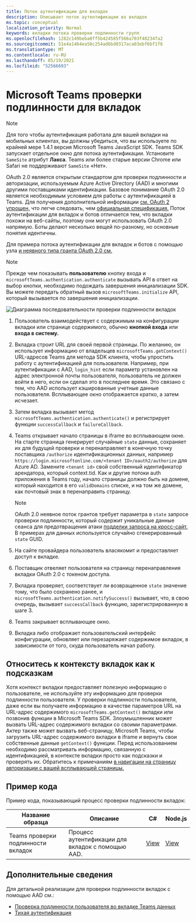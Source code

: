```yaml
---
title: Поток аутентификации для вкладок
description: Описывает поток аутентификации во вкладок
ms.topic: conceptual
localization_priority: Normal
keywords: вкладки потока проверки подлинности групп
ms.openlocfilehash: 1282c149beba0ff5b424585f566a703f48234fa2
ms.sourcegitcommit: 51e4a1464ea58c254ad6bd0317aca03ebf6bf1f6
ms.translationtype: MT
ms.contentlocale: ru-RU
ms.lasthandoff: 05/19/2021
ms.locfileid: "52566693"
---
```

# <a name="microsoft-teams-authentication-flow-for-tabs"></a>Microsoft Teams проверки подлинности для вкладок

> [!NOTE]
> Для того чтобы аутентификация работала для вашей вкладки на мобильных клиентах, вы должны убедиться, что вы используете по крайней мере 1.4.1 версия Microsoft Teams JavaScript SDK.
> Teams SDK запускает отдельное окно для потока аутентификации. Установите `SameSite` атрибут **Лакса**. Teams или более старые версии Chrome или Safari не поддерживают `SameSite` «Нет».

OAuth 2.0 является открытым стандартом для проверки подлинности и авторизации, используемым Azure Active Directory (AAD) и многими другими поставщиками идентификации. Базовое понимание OAuth 2.0 является необходимым условием для работы с аутентификацией в Teams. Для получения дополнительной информации [см. OAuth 2 упрощен,](https://aaronparecki.com/oauth-2-simplified/) что легче следовать, чем [официальная спецификация.](https://oauth.net/2/) Поток аутентификации для вкладок и ботов отличается тем, что вкладки похожи на веб-сайты, поэтому они могут использовать OAuth 2.0 напрямую. Боты делают несколько вещей по-разному, но основные понятия идентичны.

Для примера потока аутентификации для вкладок и ботов с помощью узла [и неявного типа гранта OAuth 2.0 см.](https://oauth.net/2/grant-types/implicit/) [](~/tabs/how-to/authentication/auth-tab-aad.md#initiate-authentication-flow)

> [!NOTE]
> Прежде чем показывать **пользователю** кнопку входа и `microsoftTeams.authentication.authenticate` вызывать API в ответ на выбор кнопки, необходимо подождать завершения инициализации SDK. Вы можете передать обратный вызов `microsoftTeams.initialize` API, который вызывается по завершения инициализации.

![Диаграмма последовательности проверки подлинности вкладок](~/assets/images/authentication/tab_auth_sequence_diagram.png)

1. Пользователь взаимодействует с содержимым на конфигурации вкладки или странице содержимого, обычно **кнопкой входа** или **входа в систему.**
2. Вкладка строит URL для своей первой страницы. По желанию, он использует информацию от владельцев `microsoftTeams.getContext()` URL-адресов Teams для метода SDK клиента, чтобы упростить работу с аутентификацией для пользователя. Например, при аутентификации с AAD, `login_hint` если параметр установлен на адрес электронной почты пользователя, пользователь не должен войти в него, если он сделал это в последнее время. Это связано с тем, что AAD использует кэшированные учетные данные пользователя. Всплывающее окно отображается кратко, а затем исчезает.
3. Затем вкладка вызывает метод `microsoftTeams.authentication.authenticate()` и регистрирует функции `successCallback` и `failureCallback`.
4. Teams открывает начало страницы в iframe во всплывающем окне. На старте страница генерирует случайные `state` данные, сохраняет их для будущей проверки и перенаправляет в конечную точку поставщика `/authorize` идентификационных данных, например `https://login.microsoftonline.com/<tenant ID>/oauth2/authorize` для Azure AD. Замените `<tenant id>` свой собственный идентификатор арендатора, который context.tid.
Как и другие потоки auth приложения в Teams году, начало страницы должно быть на домене, который находится в его `validDomains` списке, и на том же домене, как почтовый знак в перенаправить страницу.

    > [!NOTE]
    > OAuth 2.0 неявное поток грантов требует параметра в `state` запросе проверки подлинности, который содержит уникальные данные сеанса для предотвращения атаки [подделки запроса на кросс-сайт.](https://en.wikipedia.org/wiki/Cross-site_request_forgery) В примерах для данных используется случайно сгенерированный `state` GUID.

5. На сайте провайдера пользователь власякомит и предоставляет доступ к вкладке.
6. Поставщик отвеляет пользователя на страницу перенаправления вкладки OAuth 2.0 с токеном доступа.
7. Вкладка проверяет, соответствует ли возвращенное `state` значение тому, что было сохранено ранее, и `microsoftTeams.authentication.notifySuccess()` вызывает, что, в свою очередь, вызывает `successCallback` функцию, зарегистрированную в шаге 3.
8. Teams закрывает всплывающее окно.
9. Вкладка либо отображает пользовательский интерфейс конфигурации, обновляет или перезаряжает содержимое вкладок, в зависимости от того, скуда пользователь начал работу.

## <a name="treat-tab-context-as-hints"></a>Относитесь к контексту вкладок как к подсказкам

Хотя контекст вкладки предоставляет полезную информацию о пользователе, не используйте эту информацию для проверки подлинности пользователя. У проверки подлинности пользователя, даже если вы получаете информацию в качестве параметров URL на URL-адрес содержимого `microsoftTeams.getContext()` вкладки или позвонив функции в Microsoft Teams SDK. Злоумышленник может вызвать URL-адрес содержимого вкладки со своими параметрами. Актер также может вызвать веб-страницу, Microsoft Teams, чтобы загрузить URL-адрес содержимого вкладки в iframe и вернуть свои собственные данные `getContext()` функции. Перед использованием необходимо рассматривать информацию, связанную с идентификацией, в контексте вкладки просто как подсказки и проверять их. Обратитесь к примечаниям [в навигации на страницу авторизации с вашей всплывающей страницы.](~/tabs/how-to/authentication/auth-tab-aad.md#navigate-to-the-authorization-page-from-your-popup-page)

## <a name="code-sample"></a>Пример кода

Пример кода, показывающий процесс проверки подлинности вкладок:

| **Название образца** | **Описание** | **C#** | **Node.js** |
|-----------------|-----------------|-------------|------------|
| Teams проверки подлинности вкладок | Процесс аутентификации для вкладок с помощью AAD. | [View](https://github.com/OfficeDev/Microsoft-Teams-Samples/tree/main/samples/app-complete-sample/csharp) | [View](https://github.com/OfficeDev/Microsoft-Teams-Samples/tree/main/samples/app-complete-sample/nodejs) |

## <a name="more-details"></a>Дополнительные сведения

Для детальной реализации для проверки подлинности вкладок с помощью AAD см.:

* [Проверка подлинности пользователя во вкладке Teams данных](~/tabs/how-to/authentication/auth-tab-AAD.md)
* [Тихая аутентификация](~/tabs/how-to/authentication/auth-silent-AAD.md)
